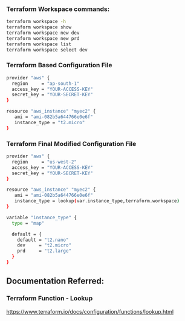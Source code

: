 ### Terraform Workspace commands:
```sh
terraform workspace -h
terraform workspace show
terraform workspace new dev
terraform workspace new prd
terraform workspace list
terraform workspace select dev
```

### Terraform Based Configuration File
```sh
provider "aws" {
  region     = "ap-south-1"
  access_key = "YOUR-ACCESS-KEY"
  secret_key = "YOUR-SECRET-KEY"
}

resource "aws_instance" "myec2" {
   ami = "ami-082b5a644766e0e6f"
   instance_type = "t2.micro"
}
```

### Terraform Final Modified Configuration File
```sh
provider "aws" {
  region     = "us-west-2"
  access_key = "YOUR-ACCESS-KEY"
  secret_key = "YOUR-SECRET-KEY"
}

resource "aws_instance" "myec2" {
   ami = "ami-082b5a644766e0e6f"
   instance_type = lookup(var.instance_type,terraform.workspace)
}

variable "instance_type" {
  type = "map"

  default = {
    default = "t2.nano"
    dev     = "t2.micro"
    prd     = "t2.large"
  }
}
```

## Documentation Referred:

### Terraform Function - Lookup

https://www.terraform.io/docs/configuration/functions/lookup.html

